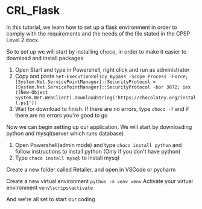 # CRL_Flask

In this tutorial, we learn how to set up a flask environment in order to comply with the requirements and the needs of the file stated in the CPSP Level 2 docx.

So to set up we will start by installing choco, in order to make it easier to download and install packages

1. Open Start and type in Powershell, right click and run as administrator
2. Copy and paste `Set-ExecutionPolicy Bypass -Scope Process -Force; [System.Net.ServicePointManager]::SecurityProtocol = [System.Net.ServicePointManager]::SecurityProtocol -bor 3072; iex ((New-Object System.Net.WebClient).DownloadString('https://chocolatey.org/install.ps1'))`
3. Wait for download to finish. If there are no errors, type `choco -?` and if there are no errors you're good to go

Now we can begin setting up our application.
We will start by downloading python and mysql(server which runs database)

1. Open Powershell(admin mode) and type `choco install python` and follow instructions to install python (Only if you don't have python)
2. Type `choco install mysql` to install mysql

Create a new folder called Retailer, and open in VSCode or pycharm

Create a new virtual environment `python -m venv venv`
Activate your virtual environment `venv\scrips\activate`

And we're all set to start our coding
